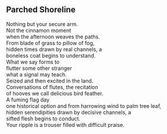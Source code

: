 Parched Shoreline
-----------------
Nothing but your secure arm.  
Not the cinnamon moment  
when the afternoon weaves the paths.  
From blade of grass to pillow of fog,  
hidden times drawn by real channels, a  
boneless coat begins to understand.  
What we say forms to  
flutter some other stranger  
what a signal may teach.  
Seized and then excited in the land.  
Conversations of flutes, the recitation  
of hooves we call delicious bird feather.  
A fuming flag day  
one historical option and from harrowing wind to palm tree leaf,  
hidden serendipities drawn by decisive channels, a  
sifted flesh begins to conduct.  
Your ripple is a trouser filled with difficult praise.  
